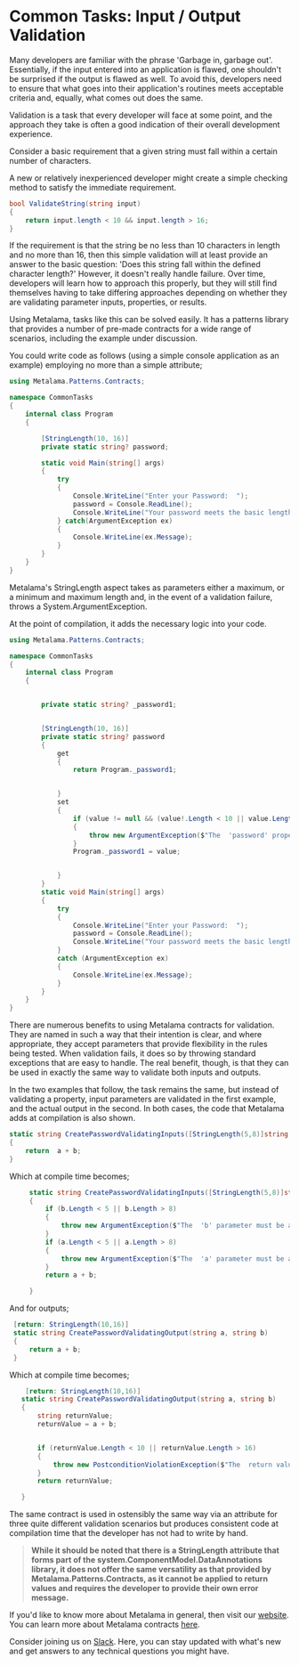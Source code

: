 # Common Tasks: Input / Output Validation

Many developers are familiar with the phrase 'Garbage in, garbage out'. Essentially, if the input entered into an application is flawed, one shouldn't be surprised if the output is flawed as well. To avoid this, developers need to ensure that what goes into their application's routines meets acceptable criteria and, equally, what comes out does the same.

Validation is a task that every developer will face at some point, and the approach they take is often a good indication of their overall development experience.

Consider a basic requirement that a given string must fall within a certain number of characters.

A new or relatively inexperienced developer might create a simple checking method to satisfy the immediate requirement.

```c#
bool ValidateString(string input)
{
    return input.length < 10 && input.length > 16;
}
```

If the requirement is that the string be no less than 10 characters in length and no more than 16, then this simple validation will at least provide an answer to the basic question: 'Does this string fall within the defined character length?' However, it doesn't really handle failure. Over time, developers will learn how to approach this properly, but they will still find themselves having to take differing approaches depending on whether they are validating parameter inputs, properties, or results.

Using Metalama, tasks like this can be solved easily. It has a patterns library that provides a number of pre-made contracts for a wide range of scenarios, including the example under discussion.

You could write code as follows (using a simple console application as an example) employing no more than a simple attribute;

```c#
using Metalama.Patterns.Contracts;

namespace CommonTasks
{
    internal class Program
    {

        [StringLength(10, 16)]
        private static string? password;

        static void Main(string[] args)
        {
            try
            {
                Console.WriteLine("Enter your Password:  ");
                password = Console.ReadLine();
                Console.WriteLine("Your password meets the basic length requirement.");
            } catch(ArgumentException ex)
            {
                Console.WriteLine(ex.Message);
            }
        }
    }
}
```

Metalama's StringLength aspect takes as parameters either a maximum, or a minimum and maximum length and, in the event of a validation failure, throws a System.ArgumentException.

At the point of compilation, it adds the necessary logic into your code.

```c#
using Metalama.Patterns.Contracts;

namespace CommonTasks
{
    internal class Program
    {


        private static string? _password1;


        [StringLength(10, 16)]
        private static string? password
        {
            get
            {
                return Program._password1;


            }
            set
            {
                if (value != null && (value!.Length < 10 || value.Length > 16))
                {
                    throw new ArgumentException($"The  'password' property must be a string with length between {10} and {16}.", "value");
                }
                Program._password1 = value;


            }
        }
        static void Main(string[] args)
        {
            try
            {
                Console.WriteLine("Enter your Password:  ");
                password = Console.ReadLine();
                Console.WriteLine("Your password meets the basic length requirement.");
            }
            catch (ArgumentException ex)
            {
                Console.WriteLine(ex.Message);
            }
        }
    }
}
```

There are numerous benefits to using Metalama contracts for validation. They are named in such a way that their intention is clear, and where appropriate, they accept parameters that provide flexibility in the rules being tested. When validation fails, it does so by throwing standard exceptions that are easy to handle. The real benefit, though, is that they can be used in exactly the same way to validate both inputs and outputs.

In the two examples that follow, the task remains the same, but instead of validating a property, input parameters are validated in the first example, and the actual output in the second. In both cases, the code that Metalama adds at compilation is also shown.

```c#
static string CreatePasswordValidatingInputs([StringLength(5,8)]string a, [StringLength(5, 8)] string b)
{
    return  a + b;
}
```

Which at compile time becomes;

```c#
     static string CreatePasswordValidatingInputs([StringLength(5,8)]string a, [StringLength(5, 8)] string b)
     {
         if (b.Length < 5 || b.Length > 8)
         {
             throw new ArgumentException($"The  'b' parameter must be a string with length between {5} and {8}.", "b");
         }
         if (a.Length < 5 || a.Length > 8)
         {
             throw new ArgumentException($"The  'a' parameter must be a string with length between {5} and {8}.", "a");
         }
         return a + b;

     }
```

And for outputs;

```c#
 [return: StringLength(10,16)]
 static string CreatePasswordValidatingOutput(string a, string b)
 {
     return a + b;
 }
```

Which at compile time becomes;

```c#
    [return: StringLength(10,16)]
   static string CreatePasswordValidatingOutput(string a, string b)
   {
       string returnValue;
       returnValue = a + b;


       if (returnValue.Length < 10 || returnValue.Length > 16)
       {
           throw new PostconditionViolationException($"The  return value must be a string with length between {10} and {16}.");
       }
       return returnValue;

   }
```

The same contract is used in ostensibly the same way via an attribute for three quite different validation scenarios but produces consistent code at compilation time that the developer has not had to write by hand.

> **While it should be noted that there is a StringLength attribute that forms part of the system.ComponentModel.DataAnnotations library, it does not offer the same versatility as that provided by Metalama.Patterns.Contracts, as it cannot be applied to return values and requires the developer to provide their own error message.**

If you'd like to know more about Metalama in general, then visit our [website](https://www.postsharp.net/metalama).
You can learn more about Metalama contracts [here](https://doc.postsharp.net/metalama/patterns/contracts).

Consider joining us on [Slack](https://www.postsharp.net/slack). Here, you can stay updated with what's new and get answers to any technical questions you might have.

